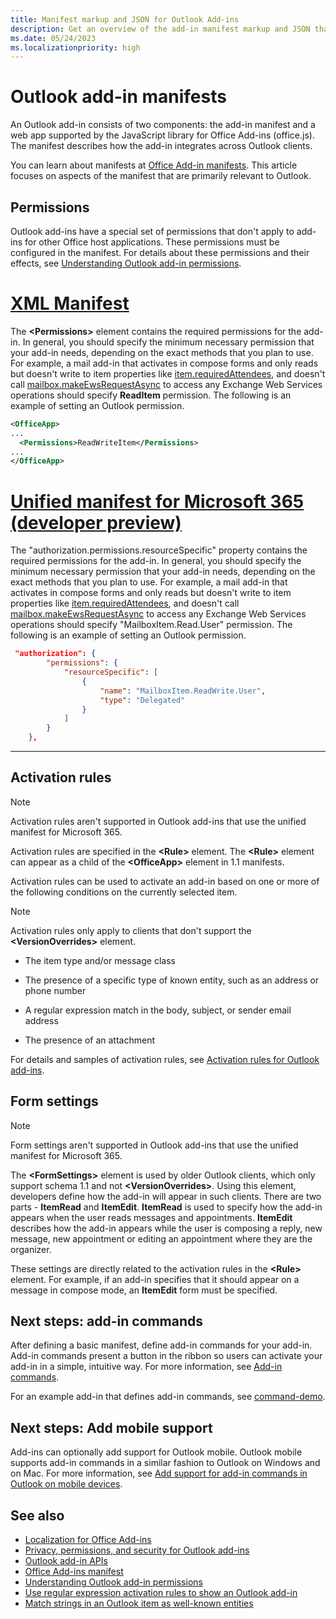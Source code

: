 ```yaml
---
title: Manifest markup and JSON for Outlook Add-ins
description: Get an overview of the add-in manifest markup and JSON that is relevant only to Outlook.
ms.date: 05/24/2023
ms.localizationpriority: high
---
```


# Outlook add-in manifests

An Outlook add-in consists of two components: the add-in manifest and a web app supported by the JavaScript library for Office Add-ins (office.js). The manifest describes how the add-in integrates across Outlook clients.

You can learn about manifests at [Office Add-in manifests](../develop/add-in-manifests.md). This article focuses on aspects of the manifest that are primarily relevant to Outlook.

## Permissions

Outlook add-ins have a special set of permissions that don't apply to add-ins for other Office host applications. These permissions must be configured in the manifest. For details about these permissions and their effects, see [Understanding Outlook add-in permissions](understanding-outlook-add-in-permissisons.md).

# [XML Manifest](#tab/xmlmanifest)

The **\<Permissions\>** element contains the required permissions for the add-in. In general, you should specify the minimum necessary permission that your add-in needs, depending on the exact methods that you plan to use. For example, a mail add-in that activates in compose forms and only reads but doesn't write to item properties like [item.requiredAttendees](/javascript/api/requirement-sets/outlook/preview-requirement-set/office.context.mailbox.item#properties), and doesn't call [mailbox.makeEwsRequestAsync](/javascript/api/requirement-sets/outlook/preview-requirement-set/office.context.mailbox#methods) to access any Exchange Web Services operations should specify **ReadItem** permission. The following is an example of setting an Outlook permission.

```XML
<OfficeApp>
...
  <Permissions>ReadWriteItem</Permissions>
...
</OfficeApp>
```


# [Unified manifest for Microsoft 365 (developer preview)](#tab/jsonmanifest)

The "authorization.permissions.resourceSpecific" property contains the required permissions for the add-in. In general, you should specify the minimum necessary permission that your add-in needs, depending on the exact methods that you plan to use. For example, a mail add-in that activates in compose forms and only reads but doesn't write to item properties like [item.requiredAttendees](/javascript/api/requirement-sets/outlook/preview-requirement-set/office.context.mailbox.item#properties), and doesn't call [mailbox.makeEwsRequestAsync](/javascript/api/requirement-sets/outlook/preview-requirement-set/office.context.mailbox#methods) to access any Exchange Web Services operations should specify "MailboxItem.Read.User" permission. The following is an example of setting an Outlook permission.

```json
 "authorization": {
        "permissions": {
            "resourceSpecific": [
                {
                    "name": "MailboxItem.ReadWrite.User",
                    "type": "Delegated"
                }
            ]
        }
    },
```

---

## Activation rules

> [!NOTE]
> Activation rules aren't supported in Outlook add-ins that use the unified manifest for Microsoft 365.

Activation rules are specified in the **\<Rule\>** element. The **\<Rule\>** element can appear as a child of the **\<OfficeApp\>** element in 1.1 manifests.

Activation rules can be used to activate an add-in based on one or more of the following conditions on the currently selected item.

> [!NOTE]
> Activation rules only apply to clients that don't support the **\<VersionOverrides\>** element.

- The item type and/or message class

- The presence of a specific type of known entity, such as an address or phone number

- A regular expression match in the body, subject, or sender email address

- The presence of an attachment

For details and samples of activation rules, see [Activation rules for Outlook add-ins](activation-rules.md).

## Form settings

> [!NOTE]
> Form settings aren't supported in Outlook add-ins that use the unified manifest for Microsoft 365.

The **\<FormSettings\>** element is used by older Outlook clients, which only support schema 1.1 and not **\<VersionOverrides\>**. Using this element, developers define how the add-in will appear in such clients. There are two parts - **ItemRead** and **ItemEdit**. **ItemRead** is used to specify how the add-in appears when the user reads messages and appointments. **ItemEdit** describes how the add-in appears while the user is composing a reply, new message, new appointment or editing an appointment where they are the organizer.

These settings are directly related to the activation rules in the **\<Rule\>** element. For example, if an add-in specifies that it should appear on a message in compose mode, an **ItemEdit** form must be specified.

## Next steps: add-in commands

After defining a basic manifest, define add-in commands for your add-in. Add-in commands present a button in the ribbon so users can activate your add-in in a simple, intuitive way. For more information, see [Add-in commands](../design/add-in-commands.md).

For an example add-in that defines add-in commands, see [command-demo](https://github.com/OfficeDev/outlook-add-in-command-demo).

## Next steps: Add mobile support

Add-ins can optionally add support for Outlook mobile. Outlook mobile supports add-in commands in a similar fashion to Outlook on Windows and on Mac. For more information, see [Add support for add-in commands in Outlook on mobile devices](add-mobile-support.md).

## See also

- [Localization for Office Add-ins](../develop/localization.md)
- [Privacy, permissions, and security for Outlook add-ins](privacy-and-security.md)
- [Outlook add-in APIs](apis.md)
- [Office Add-ins manifest](../develop/add-in-manifests.md)
- [Understanding Outlook add-in permissions](understanding-outlook-add-in-permissions.md)
- [Use regular expression activation rules to show an Outlook add-in](use-regular-expressions-to-show-an-outlook-add-in.md)
- [Match strings in an Outlook item as well-known entities](match-strings-in-an-item-as-well-known-entities.md)
